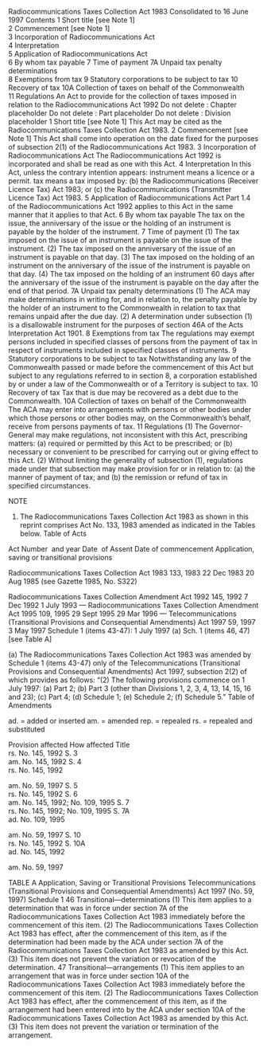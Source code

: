 Radiocommunications Taxes Collection Act 1983
Consolidated to 16 June 1997
Contents
1	Short title [see Note 1]	
2	Commencement [see Note 1]	
3	Incorporation of Radiocommunications Act	
4	Interpretation	
5	Application of Radiocommunications Act	
6	By whom tax payable	
7	Time of payment	
7A	Unpaid tax penalty determinations	
8	Exemptions from tax	
9	Statutory corporations to be subject to tax	
10	Recovery of tax	
10A	Collection of taxes on behalf of the Commonwealth	
11	Regulations	
An Act to provide for the collection of taxes imposed in relation to the Radiocommunications Act 1992
Do not delete : Chapter placeholder
Do not delete : Part placeholder
Do not delete : Division placeholder
1  Short title [see Note 1]
This Act may be cited as the Radiocommunications Taxes Collection Act 1983.
2  Commencement [see Note 1]
This Act shall come into operation on the date fixed for the purposes of subsection 2(1) of the Radiocommunications Act 1983.
3  Incorporation of Radiocommunications Act
The Radiocommunications Act 1992 is incorporated and shall be read as one with this Act.
4  Interpretation
In this Act, unless the contrary intention appears:
instrument means a licence or a permit.
tax means a tax imposed by:
	(b)	the Radiocommunications (Receiver Licence Tax) Act 1983; or
	(c)	the Radiocommunications (Transmitter Licence Tax) Act 1983.
5  Application of Radiocommunications Act
Part 1.4 of the Radiocommunications Act 1992 applies to this Act in the same manner that it applies to that Act.
6  By whom tax payable
The tax on the issue, the anniversary of the issue or the holding of an instrument is payable by the holder of the instrument.
7  Time of payment
	(1)	The tax imposed on the issue of an instrument is payable on the issue of the instrument.
	(2)	The tax imposed on the anniversary of the issue of an instrument is payable on that day.
	(3)	The tax imposed on the holding of an instrument on the anniversary of the issue of the instrument is payable on that day.
	(4)	The tax imposed on the holding of an instrument 60 days after the anniversary of the issue of the instrument is payable on the day after the end of that period.
7A  Unpaid tax penalty determinations
	(1)	The ACA may make determinations in writing for, and in relation to, the penalty payable by the holder of an instrument to the Commonwealth in relation to tax that remains unpaid after the due day.
	(2)	A determination under subsection (1) is a disallowable instrument for the purposes of section 46A of the Acts Interpretation Act 1901.
8  Exemptions from tax
The regulations may exempt persons included in specified classes of persons from the payment of tax in respect of instruments included in specified classes of instruments.
9  Statutory corporations to be subject to tax
Notwithstanding any law of the Commonwealth passed or made before the commencement of this Act but subject to any regulations referred to in section 8, a corporation established by or under a law of the Commonwealth or of a Territory is subject to tax.
10  Recovery of tax
Tax that is due may be recovered as a debt due to the Commonwealth.
10A  Collection of taxes on behalf of the Commonwealth
The ACA may enter into arrangements with persons or other bodies under which those persons or other bodies may, on the Commonwealth’s behalf, receive from persons payments of tax.
11  Regulations
	(1)	The Governor-General may make regulations, not inconsistent with this Act, prescribing matters:
	(a)	required or permitted by this Act to be prescribed; or
	(b)	necessary or convenient to be prescribed for carrying out or giving effect to this Act.
	(2)	Without limiting the generality of subsection (1), regulations made under that subsection may make provision for or in relation to:
	(a)	the manner of payment of tax; and
	(b)	the remission or refund of tax in specified circumstances. 

NOTE
1. 	The Radiocommunications Taxes Collection Act 1983  as shown in this reprint comprises Act No. 133, 1983 amended as indicated in the Tables below.
Table of Acts

Act
Number  and year
Date  of Assent
Date of commencement
Application, saving or transitional provisions

Radiocommunications Taxes Collection Act 1983
133, 1983
22 Dec 1983
20 Aug 1985 (see Gazette 1985, No. S322)

Radiocommunications Taxes Collection Amendment Act 1992
145, 1992
7 Dec 1992
1 July 1993
—
Radiocommunications Taxes Collection Amendment Act 1995
109, 1995
29 Sept 1995
29 Mar 1996
—
Telecommunications (Transitional Provisions and Consequential Amendments) Act 1997
59, 1997
3 May 1997
Schedule 1 (items 43-47): 1 July 1997 (a)
Sch. 1 (items 46, 47) [see Table A]

(a)	The Radiocommunications Taxes Collection Act 1983 was amended by Schedule 1 (items 43-47) only of the Telecommunications (Transitional Provisions and Consequential Amendments) Act 1997, subsection 2(2) of which provides as follows:
	“(2)	The following provisions commence on 1 July 1997:
	(a)	Part 2;
	(b)	Part 3 (other than Divisions 1, 2, 3, 4, 13, 14, 15, 16 and 23);
	(c)	Part 4;
	(d)	Schedule 1;
	(e)	Schedule 2;
	(f)	Schedule 5.”
Table of Amendments

ad. = added or inserted      am. = amended      rep. = repealed      rs. = repealed and substituted

Provision affected
How affected
Title	
rs. No. 145, 1992
S. 3	
am. No. 145, 1992
S. 4	
rs. No. 145, 1992

am. No. 59, 1997
S. 5	
rs. No. 145, 1992
S. 6	
am. No. 145, 1992; No. 109, 1995
S. 7	
rs. No. 145, 1992; No. 109, 1995
S. 7A 	
ad. No. 109, 1995

am. No. 59, 1997
S. 10	
rs. No. 145, 1992
S. 10A	
ad. No. 145, 1992

am. No. 59, 1997

TABLE A
Application, Saving or Transitional Provisions
Telecommunications (Transitional Provisions and Consequential Amendments) Act 1997 (No. 59, 1997)
Schedule 1
46  Transitional—determinations
(1)	This item applies to a determination that was in force under section 7A of the Radiocommunications Taxes Collection Act 1983 immediately before the commencement of this item.
(2)	The Radiocommunications Taxes Collection Act 1983 has effect, after the commencement of this item, as if the determination had been made by the ACA under section 7A of the Radiocommunications Taxes Collection Act 1983 as amended by this Act.
(3)	This item does not prevent the variation or revocation of the determination.
47  Transitional—arrangements
(1)	This item applies to an arrangement that was in force under section 10A of the Radiocommunications Taxes Collection Act 1983 immediately before the commencement of this item.
(2)	The Radiocommunications Taxes Collection Act 1983 has effect, after the commencement of this item, as if the arrangement had been entered into by the ACA under section 10A of the Radiocommunications Taxes Collection Act 1983 as amended by this Act.
(3)	This item does not prevent the variation or termination of the arrangement.


